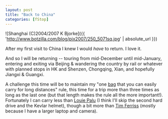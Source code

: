 ```yaml
---
layout: post
title: "Back to China"
categories: [fStop]
---
```



![Shanghai (C)2004/2007 K Bjorke]({{ 'http://www.botzilla.com/blog/pix2007/250_5071sq.jpg' | absolute_url }})


After my first visit to China I knew I would <i>have</i> to return. I love it.

And so I will be returning -- touring from mid-December until mid-January, entering and exiting via Beijing & wandering the country by rail or whatever with planned stops in HK and Shenzen, Chongqing, Xian, and hopefully Jiangxi & Guangxi.

A challenge this time will be to maintain my "one <a href="http://www.ccoutdoorstore.com/osprey-waypoint-80-men-s.html">bag</a> that you can easily carry for long distances" rule, this time for a trip more than three times as long as the last one (but that length makes the rule all the more important!). Fortunately I can carry less than <a href="http://npac.ca/smf/index.php?topic=173.0">Louie Palu</a> (I think I'll skip the second hard drive and the Kevlar helmet),  though a bit more than <a href="http://www.fourhourworkweek.com/blog/2007/07/11/how-to-travel-the-world-with-10-pounds-or-less-plus-how-to-negotiate-convertibles-and-luxury-treehouses/#more-91">Tim Ferriss</a> (mostly because I have a larger laptop and camera).
